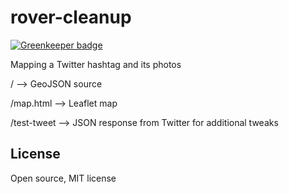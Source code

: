 # rover-cleanup

[![Greenkeeper badge](https://badges.greenkeeper.io/mapmeld/rover-cleanup.svg)](https://greenkeeper.io/)

Mapping a Twitter hashtag and its photos

/ --> GeoJSON source

/map.html --> Leaflet map

/test-tweet --> JSON response from Twitter for additional tweaks

## License

Open source, MIT license
